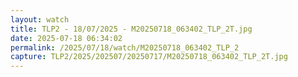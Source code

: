 ```yaml
---
layout: watch
title: TLP2 - 18/07/2025 - M20250718_063402_TLP_2T.jpg
date: 2025-07-18 06:34:02
permalink: /2025/07/18/watch/M20250718_063402_TLP_2
capture: TLP2/2025/202507/20250717/M20250718_063402_TLP_2T.jpg
---
```

